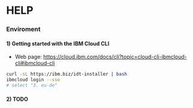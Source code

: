 # HELP

### Enviroment

#### 1) Getting started with the IBM Cloud CLI

* Web page: https://cloud.ibm.com/docs/cli?topic=cloud-cli-ibmcloud-cli#ibmcloud-cli

```sh
curl -sL https://ibm.biz/idt-installer | bash
ibmcloud login --sso
# select "3. eu-de"
```

#### 2) TODO
